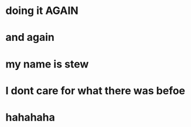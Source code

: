 
# doing it AGAIN

# and again

# my name is stew

# I dont care for what there was befoe

# hahahaha